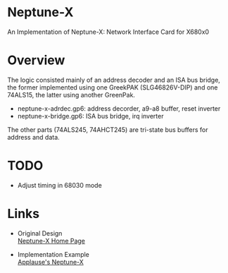 # Neptune-X
An Implementation of Neptune-X: Network Interface Card for X680x0

# Overview
The logic consisted mainly of an address decoder and an ISA bus bridge, the former implemented using one GreekPAK (SLG46826V-DIP) and one 74ALS15, the latter using another GreenPak.

- neptune-x-adrdec.gp6: address decorder, a9-a8 buffer, reset inverter
- neptune-x-bridge.gp6: ISA bus bridge, irq inverter

The other parts (74ALS245, 74AHCT245) are tri-state bus buffers for address and data.

# TODO
- Adjust timing in 68030 mode

# Links
- Original Design  
  [Neptune-X Home Page](http://www.amy.hi-ho.ne.jp/shimada/neptune/)

- Implementation Example  
  [Applause's Neptune-X](https://applause.elfmimi.jp/neptune-x/)
